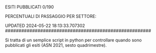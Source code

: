 ESITI PUBBLICATI 0/190 

PERCENTUALI DI PASSAGGIO PER SETTORE:

UPDATED 2024-05-22 18:13:33.707302
###################################################### 

Si tratta di un semplice script in python per controllare quando sono pubblicati gli esiti (ASN 2021, sesto quadrimestre).

